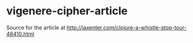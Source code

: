 vigenere-cipher-article
=======================

Source for the article at http://jaxenter.com/clojure-a-whistle-stop-tour-48410.html
